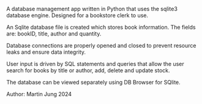 A database management app written in Python that uses the sqlite3 database engine. Designed for a bookstore clerk to use.

An Sqlite database file is created which stores book information. The fields are: bookID, title, author and quantity.

Database connections are properly opened and closed to prevent resource leaks and ensure data integrity.

User input is driven by SQL statements and queries that allow the user search for books by title or author, add, delete and update stock.

The database can be viewed separately using DB Browser for SQlite.

 Author: Martin Jung 2024
